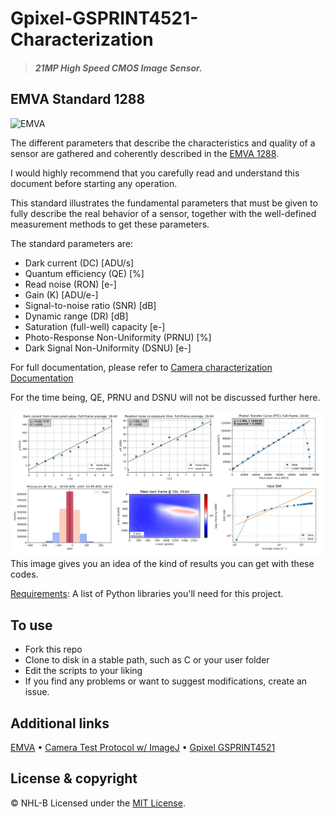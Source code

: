 # Gpixel-GSPRINT4521-Characterization
> #### *21MP High Speed CMOS Image Sensor.*

## EMVA Standard 1288
![EMVA](https://user-images.githubusercontent.com/92443490/159484319-394a24ef-433c-4ce3-9343-60d90512708f.png)


The different parameters that describe the characteristics and quality of a sensor are gathered and coherently described in the [EMVA 1288](https://www.emva.org/standards-technology/emva-1288/). 

I would highly recommend that you carefully read and understand this document before starting any operation.

This standard illustrates the fundamental parameters that must be given to fully describe the real behavior of a sensor, together with the well-defined measurement methods to get these parameters. 

The standard parameters are:
- Dark current (DC) [ADU/s]
- Quantum efficiency (QE) [%]
- Read noise (RON) [e-]
- Gain (K) [ADU/e-]
- Signal-to-noise ratio (SNR) [dB]
- Dynamic range (DR) [dB]
- Saturation (full-well) capacity [e-] 
- Photo-Response Non-Uniformity (PRNU) [%]
- Dark Signal Non-Uniformity (DSNU) [e-] 

For full documentation, please refer to [Camera characterization Documentation](https://github.com/NHL-B/Camera-characterization-using-Python/tree/main/Camera%20characterization%20Documentation)

For the time being, QE, PRNU and DSNU will not be discussed further here. 

![Plots](https://github.com/NHL-B/Camera-characterization-using-Python/blob/main/Camera%20characterization%20Documentation/images/Plots.png)
This image gives you an idea of the kind of results you can get with these codes.

[Requirements](requirements.txt): A list of Python libraries you'll need for this project.

## To use
- Fork this repo
- Clone to disk in a stable path, such as C or your user folder
- Edit the scripts to your liking
- If you find any problems or want to suggest modifications, create an issue.

## Additional links

[EMVA](https://www.emva.org/ "EMVA - European Machine Vision Association") • [Camera Test Protocol w/ ImageJ](https://www.photometrics.com/wp-content/uploads/2019/10/Technical-Notes-Camera-Test-Protocol-November-2019.pdf "Camera Test Protocol") • [Gpixel GSPRINT4521](https://www.gpixel.com/products/area-scan-en/sprint/gsprint4521/ "Gpixel - GSPRINT4521")

## License & copyright
© NHL-B
Licensed under the [MIT License](LICENSE).
